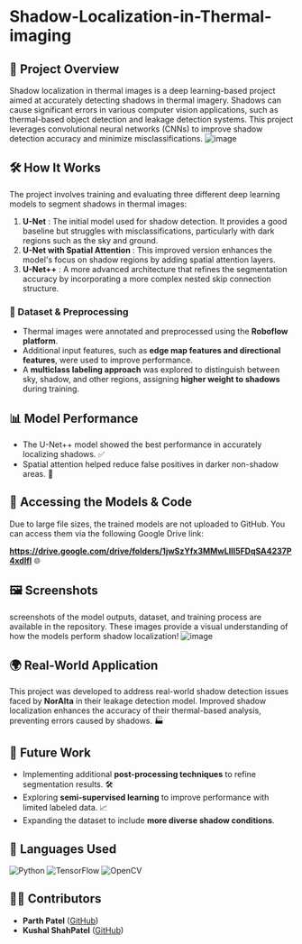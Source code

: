 # Shadow-Localization-in-Thermal-imaging


## 📌 Project Overview
Shadow localization in thermal images is a deep learning-based project aimed at accurately detecting shadows in thermal imagery. Shadows can cause significant errors in various computer vision applications, such as thermal-based object detection and leakage detection systems. This project leverages convolutional neural networks (CNNs) to improve shadow detection accuracy and minimize misclassifications.
![image](https://github.com/user-attachments/assets/357e4ebb-e885-4a20-8b8c-7e01e0ae10ec)


## 🛠️ How It Works
The project involves training and evaluating three different deep learning models to segment shadows in thermal images:

1. **U-Net** : The initial model used for shadow detection. It provides a good baseline but struggles with misclassifications, particularly with dark regions such as the sky and ground.
2. **U-Net with Spatial Attention** : This improved version enhances the model's focus on shadow regions by adding spatial attention layers.
3. **U-Net++** : A more advanced architecture that refines the segmentation accuracy by incorporating a more complex nested skip connection structure.

### 📂 Dataset & Preprocessing
- Thermal images were annotated and preprocessed using the **Roboflow platform**.
- Additional input features, such as **edge map features and directional features**, were used to improve performance.
- A **multiclass labeling approach** was explored to distinguish between sky, shadow, and other regions, assigning **higher weight to shadows** during training.

## 📊 Model Performance
- The U-Net++ model showed the best performance in accurately localizing shadows. ✅
- Spatial attention helped reduce false positives in darker non-shadow areas. 🎯

## 🔗 Accessing the Models & Code
Due to large file sizes, the trained models are not uploaded to GitHub. You can access them via the following Google Drive link:

**https://drive.google.com/drive/folders/1jwSzYfx3MMwLIII5FDqSA4237P4xdlfI**  🌐

## 🖼️ Screenshots
 screenshots of the model outputs, dataset, and training process are available in the repository. These images provide a visual understanding of how the models perform shadow localization!
![image](https://github.com/user-attachments/assets/1612ff2d-4e1b-4885-8147-b87a19d847a5)


## 🌍 Real-World Application
This project was developed to address real-world shadow detection issues faced by **NorAlta** in their leakage detection model. Improved shadow localization enhances the accuracy of their thermal-based analysis, preventing errors caused by shadows. 🏭

## 🚀 Future Work
- Implementing additional **post-processing techniques** to refine segmentation results. 🛠️
- Exploring **semi-supervised learning** to improve performance with limited labeled data. 📈
- Expanding the dataset to include **more diverse shadow conditions**.
## 📝 Languages Used
![Python](https://img.shields.io/badge/Python-3776AB?style=for-the-badge&logo=python&logoColor=white)
![TensorFlow](https://img.shields.io/badge/TensorFlow-FF6F00?style=for-the-badge&logo=tensorflow&logoColor=white)
![OpenCV](https://img.shields.io/badge/OpenCV-5C3EE8?style=for-the-badge&logo=opencv&logoColor=white)

  
## 👨‍💻 Contributors
- **Parth Patel** ([GitHub](https://github.com/patelparth2401))
- **Kushal ShahPatel** ([GitHub](https://github.com/kushal600))


